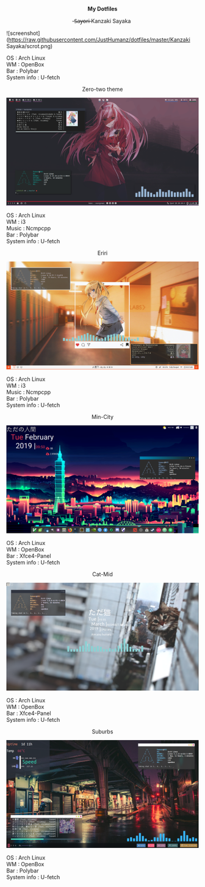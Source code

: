 <p align="center"> 
  <b> My Dotfiles  
  </b> </p>
<p align="center">  ̶S̶a̶y̶o̶r̶i̶ Kanzaki Sayaka </p>    
  
![screenshot](https://raw.githubusercontent.com/JustHumanz/dotfiles/master/Kanzaki Sayaka/scrot.png)

OS  : Arch Linux  
WM  : OpenBox  
Bar : Polybar  
System info : U-fetch  
<p align="center"> Zero-two theme </p>  

![zero two](https://raw.githubusercontent.com/JustHumanz/dotfiles/master/Zero-two/i3/Screenshot.png)  

OS  : Arch Linux  
WM  : i3  
Music : Ncmpcpp  
Bar : Polybar  
System info : U-fetch  
<p align="center"> Eriri </p>

![eriri](https://raw.githubusercontent.com/JustHumanz/dotfiles/master/Eriri/ss.png)  

OS  : Arch Linux  
WM  : i3   
Music : Ncmpcpp  
Bar : Polybar  
System info : U-fetch  
<p align="center"> Min-City </p>  

![min-city](https://raw.githubusercontent.com/JustHumanz/dotfiles/master/Min-city/back.png)  

OS  : Arch Linux  
WM  : OpenBox  
Bar : Xfce4-Panel  
System info : U-fetch  
<p align="center"> Cat-Mid </p>  

![Cat-Mid](https://raw.githubusercontent.com/JustHumanz/dotfiles/master/Cat-mid/scrot.png)  

OS  : Arch Linux  
WM  : OpenBox  
Bar : Xfce4-Panel  
System info : U-fetch  
<p align="center"> Suburbs </p>  

![Suburbs](https://raw.githubusercontent.com/JustHumanz/dotfiles/master/Suburbs/wall.png)  

OS  : Arch Linux  
WM  : OpenBox  
Bar : Polybar  
System info : U-fetch  
